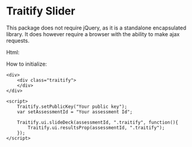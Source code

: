 
Traitify Slider
===============

This package does not require jQuery, as it is a standalone encapsulated library. It does however require a browser with the ability to make ajax requests.

Html:


How to initialize:

    <div>
        <div class="traitify">
        </div>
    </div>

    <script>
        Traitify.setPublicKey("Your public key");
        var setAssessmentId = "Your assessment Id";

        Traitify.ui.slideDeck(assessmentId, ".traitify", function(){
            Traitify.ui.resultsProp(assessmentId, ".traitify");
        });
    </script>

